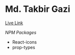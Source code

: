 # Md. Takbir Gazi

[Live Link](https://portfolio-da28b.web.app)



*NPM Packages*

* React-icons
* prop-types


